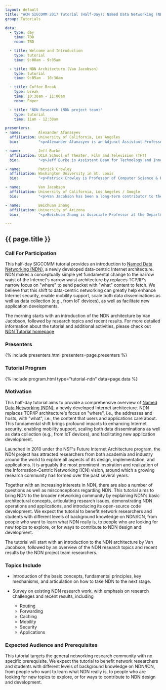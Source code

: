 ```yaml
---
layout: default
title: "ACM SIGCOMM 2017 Tutorial (Half-Day): Named Data Networking (NDN) Tutorial"
group: Tutorials

data:
  - type: day
    time: TBD
    room: TBD

  - title: Welcome and Introduction
    type: tutorial
    time: 9:00am - 9:05am

  - title: NDN Architecture (Van Jacobson)
    type: tutorial
    time: 9:05am - 10:30am

  - title: Coffee Break
    type: break
    time: 10:30am - 11:00am
    room: Foyer

  - title: "NDN Research (NDN project team)"
    type: tutorial
    time: 11am - 12:30am

presenters:
- name:        Alexander Afanasyev
  affiliation: University of California, Los Angeles
  bio:         "<p>Alexander Afanasyev is an Adjunct Assistant Professor in University of California, Los Angeles.  He received his Ph.D. degree in computer science from UCLA in 2013.  His research focus is on the next-generation Internet architecture as part of the Named Data Networking (NDN) project. His research interests include a variety of topics that are vital for the success of NDN, including scalability of name-based routing, auto-configuration, distributed data synchronization, application and network security.  Dr. Afanasyev is also leading the development effort of the overall NDN codebase.</p>"

- name:        Jeff Burke
  affiliation: UCLA School of Theater, Film and Television (TFT)
  bio:         "<p>Jeff Burke is Assistant Dean for Technology and Innovation at the UCLA School of Theater, Film and Television (TFT), where he has been a faculty member since 2001.  His research explores the intersections of the built environment, computer networks, and storytelling. He has produced, managed, programmed, and designed performances, short films, new genre art installations and new facility construction internationally for over fifteen years, incorporating emerging technologies as part of these projects and creative works.  Burke co-founded REMAP, a joint center of TFT and the Henry Samueli School of Engineering and Applied Science, which uses a mixture of research, artistic production, and community engagement to investigate the interrelationships among culture, community, and technology. From 2006-2012, Burke was the area lead for participatory sensing at the NSF Center for Embedded Networked Sensing (CENS). He is Co-PI and application team lead for the Named Data Networking research project. </p>"

- name:        Patrick Crowley
  affiliation: Washington University in St. Louis
  bio:         "<p>Patrick Crowley is Professor of Computer Science & Engineering at Washington University in St. Louis, where he directs the Applied Research Lab. He is also founder and CTO of Observable Networks, a cloud-native network security company. His research interests are in computer and network systems architecture, with a current focus on information-centric networking, programmable network systems design, and the invention of superior network monitoring and security techniques.</p>"

- name:        Van Jacobson
  affiliation: University of California, Los Angeles / Google
  bio:         "<p>Van Jacobson has been a long-term contributor to the Internet. His algorithms for the Transmission Control Protocol (TCP) saved Internet from congestion collapse in 1980's and are used by over 90% of Internet hosts today. He developed the blueprint of Named Data Networking (NDN) 10 years ago and continues to serve as the NDN architect.</p>"

- name:        Beichuan Zhang
  affiliation: University of Arizona
  bio:         "<p>Beichuan Zhang is Associate Professor at the Department of Computer Science, the University of Arizona. His research interest is in Internet routing architectures and protocols. He has been working on Named Data Networking, green networking, and inter-domain routing. He received the Applied Networking Research Prize in 2011 by ISOC and IRTF, and best paper awards at IEEE ICDCS in 2005 and IWQoS in 2014. Dr. Zhang received Ph.D. from UCLA and B.S. from Peking University.</p>"

---
```


## {{ page.title }}

### Call For Participation

This half-day SIGCOMM tutorial provides an introduction to [Named Data Networking (NDN)](https://named-data.net/), a newly developed data-centric Internet architecture.
NDN makes a conceptually simple yet fundamental change to the narrow waist of the Internet's narrow waist architecture by replaces TCP/IP's narrow focus on "where" to send packet with "what" content to fetch. We believe that this shift to data-centric networking can greatly help enhance Internet security, enable mobility support, scale both data disseminations as well as data collection (e.g., from IoT devices), as well as facilitate new application developments.

The morning starts with an introduction of the NDN architecture by Van Jacobson, followed by research topics and recent results.
For more detailed information about the tutorial and additional activities, please check out [NDN Tutorial homepage](https://named-data.net/tutorials/sigcomm2017/)

### Presenters

{% include presenters.html presenters=page.presenters %}

### Tutorial Program

{% include program.html type="tutorial-ndn" data=page.data %}

### Motivation

This half-day tutorial aims to provide a comprehensive overview of [Named Data Networking (NDN)](https://named-data.net/), a newly developed Internet architecture. NDN replaces TCP/IP architecture's focus on "where", i.e., the addresses and hosts, with "what", i.e., the content that users and applications care about. This fundamental shift brings profound impacts to enhancing Internet security, enabling mobility support, scaling both data disseminations as well as data collection (e.g., from IoT devices), and facilitating new application development.

Launched in 2010 under the NSF's Future Internet Architecture program, the NDN project has attracted researchers from both academia and industry around the world to explore all aspects of its design, implementation, and applications.  It is arguably the most prominent inspiration and realization of the Information-Centric Networking (ICN) vision, around which a growing research community has formed over the past several years.

Together with an increasing interests in NDN, there are also a number of questions as well as misconceptions regarding NDN.  This tutorial aims to bring NDN to the broader networking community by explaining NDN's basic architectural concepts, articulating research issues, demonstrating NDN operations and applications, and introducing its open-source code development. We expect the tutorial to benefit network researchers and students with different levels of background knowledge on NDN/ICN, from people who want to learn what NDN really is, to people who are looking for new topics to explore, or for ways to contribute to NDN design and development.

The tutorial will start with an introduction to the NDN architecture by Van Jacobson, followed by an overview of the NDN research topics and recent results by the NDN project team researchers.

### Topics Include

- Introduction of the basic concepts, fundamental principles, key mechanisms, and articulation on how to take NDN to the next stage.

- Survey on existing NDN research work, with emphasis on research challenges and recent results, including

    - Routing
    - Forwarding
    - Caching
    - Mobility
    - Security
    - Applications

### Expected Audience and Prerequisites

This tutorial targets the general networking research community with no specific prerequisite. We expect the tutorial to benefit network researchers and students with different levels of background knowledge on NDN/ICN, from people who want to learn what NDN really is, to people who are looking for new topics to explore, or for ways to contribute to NDN design and development.
